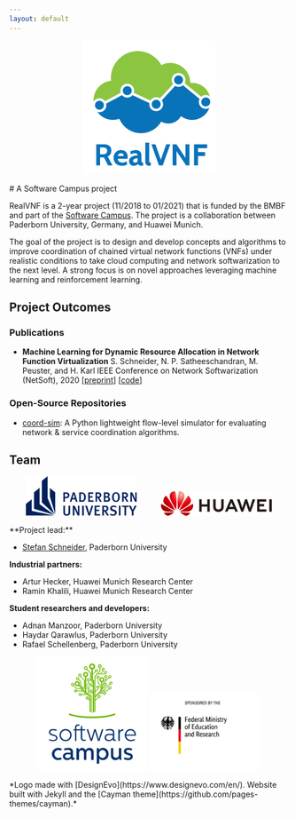 ```yaml
---
layout: default
---
```


<p align="center"><img src="assets/realvnf_logo.png"/></p>
# A Software Campus project

RealVNF is a 2-year project (11/2018 to 01/2021) that is funded by the BMBF and part of the [Software Campus](https://www.softwarecampus.de/en/). The project is a collaboration between Paderborn University, Germany, and Huawei Munich.

The goal of the project is to design and develop concepts and algorithms to improve coordination of chained virtual network functions (VNFs) under realistic conditions to take cloud computing and network softwarization to the next level. A strong focus is on novel approaches leveraging machine learning and reinforcement learning.

## Project Outcomes

### Publications

* **Machine Learning for Dynamic Resource Allocation in Network Function Virtualization**
  S. Schneider, N. P. Satheeschandran, M. Peuster, and H. Karl
  IEEE Conference on Network Softwarization (NetSoft), 2020 [[preprint](https://ris.uni-paderborn.de/record/16219)] [[code](https://github.com/CN-UPB/ml-for-resource-allocation)]            

### Open-Source Repositories

* [coord-sim](https://github.com/RealVNF/coord-sim): A Python lightweight flow-level simulator for evaluating network & service coordination algorithms.

## Team

<p align="center">
	<img src="assets/upb.png" width="200" hspace="20"/>
	<img src="assets/huawei_horizontal.png" width="200" hspace="20"/>
</p>
**Project lead:** 

* [Stefan Schneider](https://stefanbschneider.github.io), Paderborn University

**Industrial partners:**

* Artur Hecker, Huawei Munich Research Center
* Ramin Khalili, Huawei Munich Research Center

**Student researchers and developers:**

* Adnan Manzoor, Paderborn University
* Haydar Qarawlus, Paderborn University
* Rafael Schellenberg, Paderborn University

<p align="center">
	<img src="assets/software_campus.png" width="200"/>
	<img src="assets/BMBF_sponsored_by.jpg" width="200"/>
</p>
*Logo made with [DesignEvo](https://www.designevo.com/en/). Website built with Jekyll and the [Cayman theme](https://github.com/pages-themes/cayman).*
